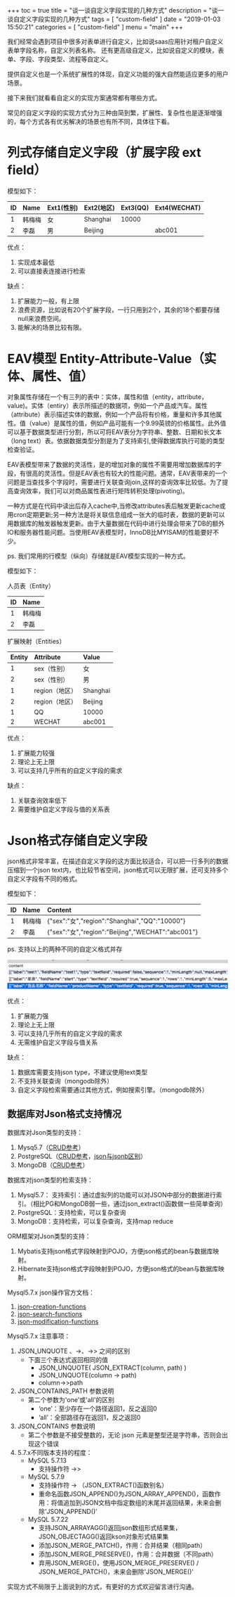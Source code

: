 +++
toc = true
title = "谈一谈自定义字段实现的几种方式"
description = "谈一谈自定义字段实现的几种方式"
tags = [
	"custom-field"
]
date = "2019-01-03 15:50:21"
categories = [
    "custom-field"
]
menu = "main"
+++

我们经常会遇到项目中很多对表单进行自定义，比如说saas应用针对租户自定义表单字段名称，自定义列表名称。
还有更高级自定义，比如说自定义的模块，表单、字段、字段类型、流程等自定义。

提供自定义也是一个系统扩展性的体现，自定义功能的强大自然能适应更多的用户场景。

接下来我们就看看自定义的实现方案通常都有哪些方式。

常见的自定义字段的实现方式分为三种由简到繁，扩展性、复杂性也是逐渐增强的，每个方式各有优劣解决的场景也有所不同，具体往下看。

# 列式存储自定义字段（扩展字段 ext field）

模型如下：

|ID|Name|Ext1(性别)|Ext2(地区)|Ext3(QQ)|Ext4(WECHAT)|
|:--|:--|:--|:--|:--|:--|
|1|韩梅梅|女|Shanghai|10000| |
|2|李磊|男|Beijing| |abc001|

优点：

1. 实现成本最低
2. 可以直接表连接进行检索

缺点：

1. 扩展能力一般，有上限
2. 浪费资源，比如说有20个扩展字段，一行只用到2个，其余的18个都要存储null来浪费空间。
3. 能解决的场景比较有限。

# EAV模型 Entity-Attribute-Value（实体、属性、值）

对象属性存储在一个有三列的表中：实体，属性和值（entity，attribute，value)。实体（entiry）表示所描述的数据项，例如一个产品或汽车。属性（attribute）表示描述实体的数据，例如一个产品将有价格，重量和许多其他属性。值（value）是属性的值，例如产品可能有一个9.99英镑的价格属性。此外值可以基于数据类型进行分割，所以可将EAV表分为字符串、整数、日期和长文本（long text）表。依据数据类型分割是为了支持索引,使得数据库执行可能的类型检查验证。

EAV表模型带来了数据的灵活性，是的增加对象的属性不需要用增加数据库的字段，有很高的灵活性。但是EAV表也有较大的性能问题。通常，EAV表带来的一个问题是当查找多个字段时，需要进行关联查询join,这样的查询效率比较低。为了提高查询效率，我们可以对商品属性表进行矩阵转积处理(pivoting)。

一种方式是在代码中读出后存入cache中,当修改attributes表后触发更新cache或用cron定期更新;另一种方法是将关联信息组成一张大的临时表，数据的更新可以用数据库的触发器触发更新。由于大量数据在代码中进行处理会带来了DB的额外IO和服务器性能问题。当使用EAV表模型时，InnoDB比MYISAM的性能要好不少。

ps. 我们常用的行模型（纵向）存储就是EAV模型实现的一种方式。

模型如下：

人员表（Entity）

|ID|Name|
|:--|:--|
|1|韩梅梅|
|2|李磊|

扩展映射（Entities）

|Entity|Attribute|Value|
|:--|:--|:--|
|1	|sex（性别）	|女|
|2	|sex（性别）	|男|
|1	|region（地区）	|Shanghai|
|2	|region（地区）	|Beijing|
|1	|QQ	|10000|
|2	|WECHAT	|abc001|

优点：

1. 扩展能力较强
2. 理论上无上限
3. 可以支持几乎所有的自定义字段的需求

缺点：

1. 关联查询效率低下
2. 需要维护自定义字段与值的关系表

# Json格式存储自定义字段

json格式非常丰富，在描述自定义字段的这方面比较适合，可以把一行多列的数据压缩到一个json text内，也比较节省空间，json格式可以无限扩展，还可支持多个自定义字段有不同的格式。

模型如下：

|ID|Name|Content|
|:--|:--|:--|
|1|韩梅梅|{"sex":"女","region":"Shanghai","QQ":"10000"}|
|2|李磊|{"sex":"女","region":"Beijing","WECHAT":"abc001"}|

ps. 支持以上的两种不同的自定义格式并存

![](/img/custom-field/1.png)

优点：

1. 扩展能力强
2. 理论上无上限
3. 可以支持几乎所有的自定义字段的需求
4. 无需维护自定义字段与值关系

缺点：

1. 数据库需要支持json type，不建议使用text类型
2. 不支持关联查询（mongodb除外）
3. 自定义字段检索需要通过其他方式，例如搜索引擎。（mongodb除外）

## 数据库对Json格式支持情况

数据库对Json类型的支持：

1. Mysq5.7（[CRUD参考](http://www.lnmp.cn/mysql-57-new-features-json.html)）
2. PostgreSQL（[CRUD参考](https://www.enterprisedb.com/blog/crud-json-postgresql)，[json与jsonb区别](https://blog.csdn.net/qwdafedv/article/details/68066802)）
3. MongoDB（[CRUD参考](https://docs.mongodb.com/manual/crud/)）

数据库对json类型的检索支持：

1. Mysql5.7： 支持索引：通过虚拟列的功能可以对JSON中部分的数据进行索引。（相比PG和MongoDB弱一些，通过json_extract()函数做一些简单查询）
2. PostgreSQL：支持检索，可以复杂查询
3. MongoDB：支持检索，可以复杂查询，支持map reduce

ORM框架对Json类型的支持：

1. Mybatis支持json格式字段映射到POJO，方便json格式的bean与数据库映射。
2. Hibernate支持json格式字段映射到POJO，方便json格式的bean与数据库映射。

Mysql5.7.x json操作官方文档：

1. [json-creation-functions](https://dev.mysql.com/doc/refman/5.7/en/json-creation-functions.html)
2. [json-search-functions](https://dev.mysql.com/doc/refman/5.7/en/json-search-functions.html)
3. [json-modification-functions](https://dev.mysql.com/doc/refman/5.7/en/json-modification-functions.html)

Mysql5.7.x 注意事项：

1. JSON_UNQUOTE 、->、->> 之间的区别
	* 下面三个表达式返回相同的值
		* JSON_UNQUOTE( JSON_EXTRACT(column, path) )
		* JSON_UNQUOTE(column -> path) 
		* column->>path
2. JSON_CONTAINS_PATH 参数说明
	* 第二个参数为'one'或'all'的区别
		* ‘one’：至少存在一个路径返回1，反之返回0
		* ‘all’：全部路径存在返回1，反之返回0
3. JSON_CONTAINS 参数说明
	* 第二个参数是不接受整数的，无论 json 元素是整型还是字符串，否则会出现这个错误
4. 5.7.x不同版本支持的程度：
	* MySQL 5.7.13
		* 支持操作符  ->> 
	* MySQL 5.7.9 
		* 支持操作符 -> （JSON_EXTRACT()函数别名）
		* 重命名函数JSON_APPEND()为JSON_ARRAY_APPEND()，函数作用：将值追加到JSON文档中指定数组的末尾并返回结果，未来会删除'JSON_APPEND()'
	* MySQL 5.7.22
		* 支持JSON_ARRAYAGG()返回json数组形式结果集，JSON_OBJECTAGG()返回kson对象形式结果集
		* 添加JSON_MERGE_PATCH()，作用：合并结果（相同path）
		* 添加JSON_MERGE_PRESERVE()，作用：合并数据（不同path）
		* 弃用JSON_MERGE()，使用JSON_MERGE_PRESERVE() / JSON_MERGE_PATCH()，未来会删除'JSON_MERGE()' 

实现方式不局限于上面说到的方式，有更好的方式欢迎留言进行沟通。